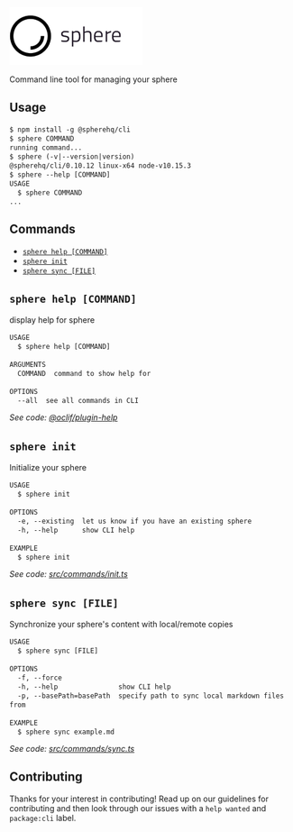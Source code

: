 <img src="../../sphere-logo.png">

Command line tool for managing your sphere

## Usage

<!-- usage -->
```sh-session
$ npm install -g @spherehq/cli
$ sphere COMMAND
running command...
$ sphere (-v|--version|version)
@spherehq/cli/0.10.12 linux-x64 node-v10.15.3
$ sphere --help [COMMAND]
USAGE
  $ sphere COMMAND
...
```
<!-- usagestop -->

## Commands

<!-- commands -->
* [`sphere help [COMMAND]`](#sphere-help-command)
* [`sphere init`](#sphere-init)
* [`sphere sync [FILE]`](#sphere-sync-file)

## `sphere help [COMMAND]`

display help for sphere

```
USAGE
  $ sphere help [COMMAND]

ARGUMENTS
  COMMAND  command to show help for

OPTIONS
  --all  see all commands in CLI
```

_See code: [@oclif/plugin-help](https://github.com/oclif/plugin-help/blob/v2.1.6/src/commands/help.ts)_

## `sphere init`

Initialize your sphere

```
USAGE
  $ sphere init

OPTIONS
  -e, --existing  let us know if you have an existing sphere
  -h, --help      show CLI help

EXAMPLE
  $ sphere init
```

_See code: [src/commands/init.ts](https://github.com/spherehq/sphere/blob/v0.10.12/src/commands/init.ts)_

## `sphere sync [FILE]`

Synchronize your sphere's content with local/remote copies

```
USAGE
  $ sphere sync [FILE]

OPTIONS
  -f, --force
  -h, --help               show CLI help
  -p, --basePath=basePath  specify path to sync local markdown files from

EXAMPLE
  $ sphere sync example.md
```

_See code: [src/commands/sync.ts](https://github.com/spherehq/sphere/blob/v0.10.12/src/commands/sync.ts)_
<!-- commandsstop -->

## Contributing

Thanks for your interest in contributing! Read up on our guidelines for contributing and then look through our issues with a `help wanted` and `package:cli` label.
